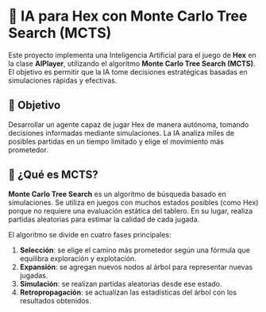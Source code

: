 # 🤖 IA para Hex con Monte Carlo Tree Search (MCTS)

Este proyecto implementa una Inteligencia Artificial para el juego de **Hex** en la clase **AIPlayer**, utilizando el algoritmo **Monte Carlo Tree Search (MCTS)**. El objetivo es permitir que la IA tome decisiones estratégicas basadas en simulaciones rápidas y efectivas.

## 🎯 Objetivo

Desarrollar un agente capaz de jugar Hex de manera autónoma, tomando decisiones informadas mediante simulaciones. La IA analiza miles de posibles partidas en un tiempo limitado y elige el movimiento más prometedor.

## 🧠 ¿Qué es MCTS?

**Monte Carlo Tree Search** es un algoritmo de búsqueda basado en simulaciones. Se utiliza en juegos con muchos estados posibles (como Hex) porque no requiere una evaluación estática del tablero. En su lugar, realiza partidas aleatorias para estimar la calidad de cada jugada.

El algoritmo se divide en cuatro fases principales:

1. **Selección**: se elige el camino más prometedor según una fórmula que equilibra exploración y explotación.
2. **Expansión**: se agregan nuevos nodos al árbol para representar nuevas jugadas.
3. **Simulación**: se realizan partidas aleatorias desde ese estado.
4. **Retropropagación**: se actualizan las estadísticas del árbol con los resultados obtenidos.
